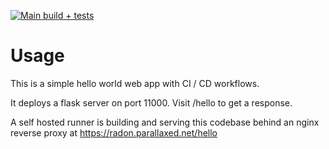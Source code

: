 [![Main build + tests](https://github.com/bytebraid/simple-docker-webapp/actions/workflows/build-test.yaml/badge.svg)](https://github.com/bytebraid/simple-docker-webapp/actions/workflows/build-test.yaml)

Usage
=====

This is a simple hello world web app with CI / CD workflows.

It deploys a flask server on port 11000. Visit /hello to get a response.

A self hosted runner is building and serving this codebase behind an nginx reverse proxy at https://radon.parallaxed.net/hello

